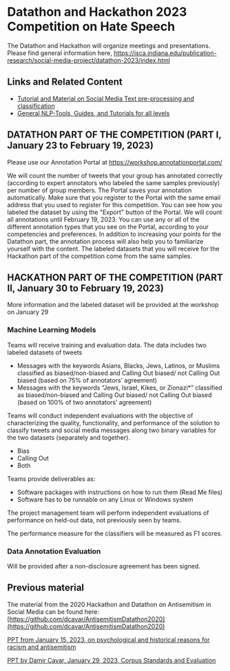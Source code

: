 # Datathon and Hackathon 2023 Competition on Hate Speech

The Datathon and Hackathon will organize meetings and presentations. Please find general information here, https://isca.indiana.edu/publication-research/social-media-project/datathon-2023/index.html

## Links and Related Content

- [Tutorial and Material on Social Media Text pre-processing and classification](https://github.com/AnnotationPortal/DatathonandHackathon.github.io/blob/main/NLP_ML_Social_Media_Processing.md)
- [General NLP-Tools, Guides, and Tutorials for all levels](https://github.com/AnnotationPortal/DatathonandHackathon.github.io/blob/c8cc15cf6231e0e994162514d60e4737c34f0cc9/NLP-Tools%20and%20Guides.md)


## DATATHON PART OF THE COMPETITION (PART I, January 23 to February 19, 2023)

Please use our Annotation Portal at https://workshop.annotationportal.com/

We will count the number of tweets that your group has annotated correctly (according to expert annotators who labeled the same samples previously) per number of group members. The Portal saves your annotation automatically. Make sure that you register to the Portal with the same email address that you used to register for this competition. You can see how you labeled the dataset by using the "Export" button of the Portal. We will count all annotations until February 19, 2023. You can use any or all of the different annotation types that you see on the Portal, according to your competencies and preferences. In addition to increasing your points for the Datathon part, the annotation process will also help you to familiarize yourself with the content. The labeled datasets that you will receive for the Hackathon part of the competition come from the same samples.

## HACKATHON PART OF THE COMPETITION (PART II, January 30 to February 19, 2023)

More information and the labeled dataset will be provided at the workshop on January 29

### Machine Learning Models

Teams will receive training and evaluation data.
The data includes two labeled datasets of tweets
-	Messages with the keywords Asians, Blacks, Jews, Latinos, or Muslims classified as biased/non-biased and Calling Out biased/ not Calling Out biased (based on 75% of annotators’ agreement)
-	Messages with the keywords “Jews, Israel, Kikes, or Zionazi*” classified as biased/non-biased and Calling Out biased/ not Calling Out biased (based on 100% of two annotators’ agreement)

Teams will conduct independent evaluations with the objective of characterizing the quality, functionality, and performance of the solution to classify tweets and social media messages along two binary variables for the two datasets (separately and together).

-	Bias
-	Calling Out
-	Both

Teams provide deliverables as:

-	Software packages with instructions on how to run them (Read Me files)
-	Software has to be runnable on any Linux or Windows system

The project management team will perform independent evaluations of performance on held-out data, not previously seen by teams.

The performance measure for the classifiers will be measured as F1 scores.


### Data Annotation Evaluation
Will be provided after a non-disclosure agreement has been signed.



## Previous material
The material from the 2020 Hackathon and Datathon on Antisemitism in Social Media can be found here: [https://github.com/dcavar/AntisemitismDatathon2020](https://github.com/dcavar/AntisemitismDatathon2020)


[PPT from January 15, 2023, on psychological and historical reasons for racism and antisemitism](https://github.com/AnnotationPortal/DatathonandHackathon.github.io/blob/main/Psychological%20and%20Historical%20Reasons%20for%20Racism%20and%20Antisemitism.pptx)

[PPT by Damir Cavar, January 29, 2023, Corpus Standards and Evaluation](https://github.com/AnnotationPortal/DatathonandHackathon.github.io/blob/main/Corpus_Format_Selection.pdf)
